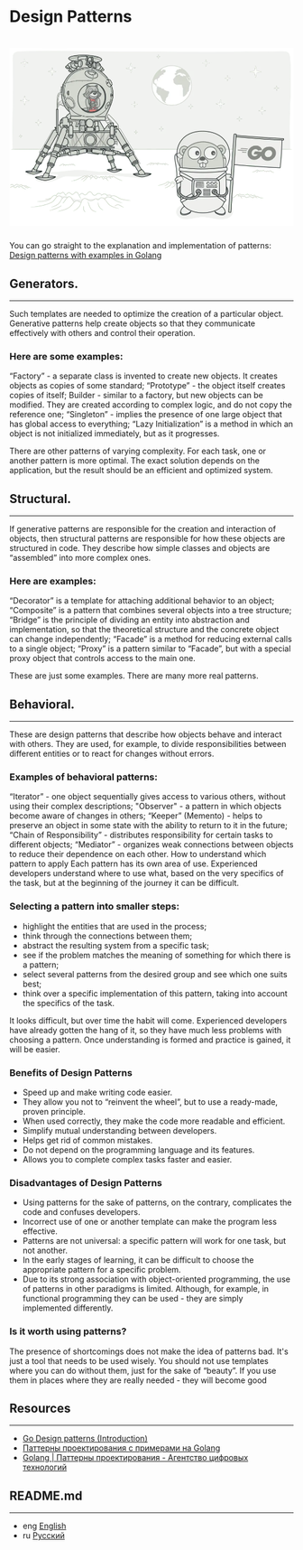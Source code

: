 # Design Patterns

<h1 align="center"><img class="goldT" src="../img/patterns.webp" ></h1>

You can go straight to the explanation and implementation of patterns:
[Design patterns with examples in Golang](https://github.com/AlexanderGrom/go-patterns)


## Generators.
***
Such templates are needed to optimize the creation of a particular object.
Generative patterns help create objects so that they communicate effectively with others and control their operation.

### Here are some examples:
“Factory” - a separate class is invented to create new objects. It creates objects as copies of some standard;
“Prototype” - the object itself creates copies of itself;
Builder - similar to a factory, but new objects can be modified. They are created according to complex logic, and do not copy the reference one;
“Singleton” - implies the presence of one large object that has global access to everything;
“Lazy Initialization” is a method in which an object is not initialized immediately, but as it progresses.

There are other patterns of varying complexity. For each task, one or another pattern is more optimal. The exact solution depends on the application, but the result should be an efficient and optimized system.

## Structural.
***
If generative patterns are responsible for the creation and interaction of objects, then structural patterns are responsible for how these objects are structured in code.
They describe how simple classes and objects are “assembled” into more complex ones.

### Here are examples:

“Decorator” is a template for attaching additional behavior to an object;
“Composite” is a pattern that combines several objects into a tree structure;
“Bridge” is the principle of dividing an entity into abstraction and implementation, so that the theoretical structure and the concrete object can change independently;
“Facade” is a method for reducing external calls to a single object;
“Proxy” is a pattern similar to “Facade”, but with a special proxy object that controls access to the main one.

These are just some examples. There are many more real patterns.

## Behavioral.
***
These are design patterns that describe how objects behave and interact with others.
They are used, for example, to divide responsibilities between different entities or to react
for changes without errors.

### Examples of behavioral patterns:

“Iterator” - one object sequentially gives access to various others, without using their complex descriptions;
"Observer" - a pattern in which objects become aware of changes in others;
“Keeper” (Memento) - helps to preserve an object in some state with the ability to return to it in the future;
“Chain of Responsibility” - distributes responsibility for certain tasks to different objects;
“Mediator” - organizes weak connections between objects to reduce their dependence on each other.
How to understand which pattern to apply
Each pattern has its own area of use. Experienced developers understand where to use what, based on the very specifics of the task,
but at the beginning of the journey it can be difficult.

### Selecting a pattern into smaller steps:

- highlight the entities that are used in the process;
- think through the connections between them;
- abstract the resulting system from a specific task;
- see if the problem matches the meaning of something for which there is a pattern;
- select several patterns from the desired group and see which one suits best;
- think over a specific implementation of this pattern, taking into account the specifics of the task.

It looks difficult, but over time the habit will come. Experienced developers have already gotten the hang of it,
so they have much less problems with choosing a pattern. Once understanding is formed and practice is gained,
it will be easier.

### Benefits of Design Patterns
- Speed up and make writing code easier.
- They allow you not to “reinvent the wheel”, but to use a ready-made, proven principle.
- When used correctly, they make the code more readable and efficient.
- Simplify mutual understanding between developers.
- Helps get rid of common mistakes.
- Do not depend on the programming language and its features.
- Allows you to complete complex tasks faster and easier.

### Disadvantages of Design Patterns
- Using patterns for the sake of patterns, on the contrary, complicates the code and confuses developers.
- Incorrect use of one or another template can make the program less effective.
- Patterns are not universal: a specific pattern will work for one task, but not another.
- In the early stages of learning, it can be difficult to choose the appropriate pattern for a specific problem.
- Due to its strong association with object-oriented programming, the use of patterns in other paradigms is limited. Although, for example, in functional programming they can be used - they are simply implemented differently.

### Is it worth using patterns?
The presence of shortcomings does not make the idea of patterns bad. It's just a tool that needs to be used wisely.
You should not use templates where you can do without them, just for the sake of “beauty”. If you use them in places
where they are really needed - they will become good

## Resources
***
- [Go Design patterns (Introduction)](https://medium.com/@mr_apr/go-design-patterns-introduction-9c5e57a3cb13)
- [Паттерны проектирования с примерами на Golang](https://github.com/AlexanderGrom/go-patterns)
- [Golang | Паттерны проектирования - Агентство цифровых технологий](https://www.youtube.com/playlist?list=PLxj7Nz8YYkVW5KHnsb9qWUDP2eD1TXl1N)

## README.md
***
- eng [English](https://github.com/lumorow/golang-interview-preparation/blob/main/Patterns/README.md)
- ru [Русский](https://github.com/lumorow/golang-interview-preparation/blob/main/Patterns/readme/README.ru.md)
